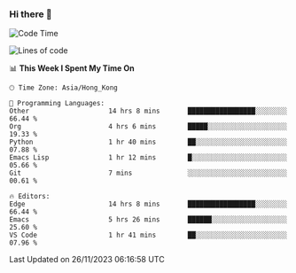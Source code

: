 ### Hi there 👋

<!--
**nicehiro/nicehiro** is a ✨ _special_ ✨ repository because its `README.md` (this file) appears on your GitHub profile.

Here are some ideas to get you started:

- 🔭 I’m currently working on ...
- 🌱 I’m currently learning ...
- 👯 I’m looking to collaborate on ...
- 🤔 I’m looking for help with ...
- 💬 Ask me about ...
- 📫 How to reach me: ...
- 😄 Pronouns: ...
- ⚡ Fun fact: ...
-->

<!--START_SECTION:waka-->
![Code Time](http://img.shields.io/badge/Code%20Time-96%20hrs%2043%20mins-blue)

![Lines of code](https://img.shields.io/badge/From%20Hello%20World%20I%27ve%20Written-2.6%20million%20lines%20of%20code-blue)

📊 **This Week I Spent My Time On** 

```text
🕑︎ Time Zone: Asia/Hong_Kong

💬 Programming Languages: 
Other                    14 hrs 8 mins       █████████████████░░░░░░░░   66.44 % 
Org                      4 hrs 6 mins        █████░░░░░░░░░░░░░░░░░░░░   19.33 % 
Python                   1 hr 40 mins        ██░░░░░░░░░░░░░░░░░░░░░░░   07.88 % 
Emacs Lisp               1 hr 12 mins        █░░░░░░░░░░░░░░░░░░░░░░░░   05.66 % 
Git                      7 mins              ░░░░░░░░░░░░░░░░░░░░░░░░░   00.61 % 

🔥 Editors: 
Edge                     14 hrs 8 mins       █████████████████░░░░░░░░   66.44 % 
Emacs                    5 hrs 26 mins       ██████░░░░░░░░░░░░░░░░░░░   25.60 % 
VS Code                  1 hr 41 mins        ██░░░░░░░░░░░░░░░░░░░░░░░   07.96 % 
```


 Last Updated on 26/11/2023 06:16:58 UTC
<!--END_SECTION:waka-->
